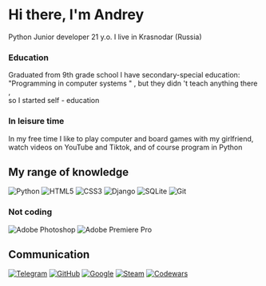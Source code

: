 # Hi there, I'm Andrey

Python Junior developer 
21 y.o. 
I live in Krasnodar (Russia)

### Education

Graduated from 9th grade school
I have secondary-special education: <br>"Programming in computer systems " , 
but they didn 't teach anything there ,<br> so I started self - education

### In leisure time

In my free time I like to play computer and board games with my girlfriend, <br>watch videos on YouTube and Tiktok, and of course program in Python

## My range of knowledge

![Python](https://img.shields.io/badge/python-3670A0?style=for-the-badge&logo=python&logoColor=ffdd54)
![HTML5](https://img.shields.io/badge/html5-%23E34F26.svg?style=for-the-badge&logo=html5&logoColor=white)
![CSS3](https://img.shields.io/badge/css3-%231572B6.svg?style=for-the-badge&logo=css3&logoColor=white)
![Django](https://img.shields.io/badge/django-%23092E20.svg?style=for-the-badge&logo=django&logoColor=white)
![SQLite](https://img.shields.io/badge/sqlite-%2307405e.svg?style=for-the-badge&logo=sqlite&logoColor=white)
![Git](https://img.shields.io/badge/git-%23F05033.svg?style=for-the-badge&logo=git&logoColor=white)

### Not coding 

![Adobe Photoshop](https://img.shields.io/badge/adobe%20photoshop-%2331A8FF.svg?style=for-the-badge&logo=adobe%20photoshop&logoColor=white)
![Adobe Premiere Pro](https://img.shields.io/badge/Adobe%20Premiere%20Pro-9999FF.svg?style=for-the-badge&logo=Adobe%20Premiere%20Pro&logoColor=white)

## Communication

[![Telegram](https://img.shields.io/badge/Telegram-2CA5E0?style=for-the-badge&logo=telegram&logoColor=white)](https://t.me/uzh4sniy) 
[![GitHub](https://img.shields.io/badge/github-%23121011.svg?style=for-the-badge&logo=github&logoColor=white)](https://github.com/Uzhasniy)
[![Google](https://img.shields.io/badge/google-4285F4?style=for-the-badge&logo=google&logoColor=white)](remaker1503@gmail.com)
[![Steam](https://img.shields.io/badge/steam-%23000000.svg?style=for-the-badge&logo=steam&logoColor=white)](https://steamcommunity.com/profiles/76561198139147931/)
[![Codewars](https://img.shields.io/badge/Codewars-B1361E?style=for-the-badge&logo=codewars&logoColor=grey)](https://www.codewars.com/users/Uzhasniy)

